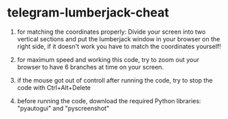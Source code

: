 # telegram-lumberjack-cheat

1. for matching the coordinates properly: Divide your screen into two vertical sections and put the lumberjack window in your browser on the right side, if it doesn't work you have to match the coordinates yourself!

2. for maximum speed and working this code, try to zoom out your browser to have 6 branches at time on your screen.

3. if the mouse got out of controll after running the code, try to stop the code with Ctrl+Alt+Delete

4. before running the code, download the required Python libraries: "pyautogui" and "pyscreenshot"

